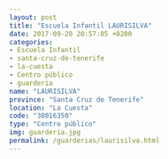```yaml
---
layout: post
title: "Escuela Infantil LAURISILVA"
date: 2017-09-20 20:57:05 +0200
categories:
- Escuela Infantil
- santa-cruz-de-tenerife
- la-cuesta
- Centro público
- guarderia
name: "LAURISILVA"
province: "Santa Cruz de Tenerife"
location: "La Cuesta"
code: "38016350"
type: "Centro público"
img: guarderia.jpg
permalink: /guarderias/laurisilva.html
---
```

